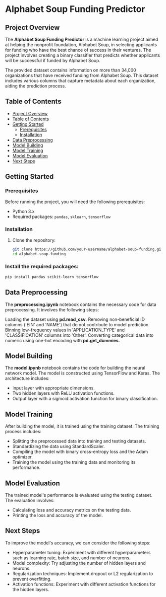 # Alphabet Soup Funding Predictor

## Project Overview

The **Alphabet Soup Funding Predictor** is a machine learning project aimed at helping the nonprofit foundation, Alphabet Soup, in selecting applicants for funding who have the best chance of success in their ventures. The project involves creating a binary classifier that predicts whether applicants will be successful if funded by Alphabet Soup.

The provided dataset contains information on more than 34,000 organizations that have received funding from Alphabet Soup. This dataset includes various columns that capture metadata about each organization, aiding the prediction process.

## Table of Contents

- [Project Overview](#project-overview)
- [Table of Contents](#table-of-contents)
- [Getting Started](#getting-started)
  - [Prerequisites](#prerequisites)
  - [Installation](#installation)
- [Data Preprocessing](#data-preprocessing)
- [Model Building](#model-building)
- [Model Training](#model-training)
- [Model Evaluation](#model-evaluation)
- [Next Steps](#next-steps)

## Getting Started

### Prerequisites

Before running the project, you will need the following prerequisites:

- Python 3.x
- Required packages: `pandas`, `sklearn`, `tensorflow`

### Installation

1. Clone the repository:
   ```sh
   git clone https://github.com/your-username/alphabet-soup-funding.git
   cd alphabet-soup-funding

### Install the required packages:
```sh
pip install pandas scikit-learn tensorflow
```

## Data Preprocessing
The **preprocessing.ipynb** notebook contains the necessary code for data preprocessing. It involves the following steps:

Loading the dataset using **pd.read_csv.**
Removing non-beneficial ID columns ('EIN' and 'NAME') that do not contribute to model prediction.
Binning low-frequency values in 'APPLICATION_TYPE' and 'CLASSIFICATION' columns into 'Other'.
Converting categorical data into numeric using one-hot encoding with **pd.get_dummies.** <br>

## Model Building
The **model.ipynb** notebook contains the code for building the neural network model. The model is constructed using TensorFlow and Keras. The architecture includes:

- Input layer with appropriate dimensions.
- Two hidden layers with ReLU activation functions.
- Output layer with a sigmoid activation function for binary classification. <br>

## Model Training
After building the model, it is trained using the training dataset. The training process includes:

- Splitting the preprocessed data into training and testing datasets.
- Standardizing the data using StandardScaler.
- Compiling the model with binary cross-entropy loss and the Adam optimizer.
- Training the model using the training data and monitoring its performance. <br>

## Model Evaluation
The trained model's performance is evaluated using the testing dataset. The evaluation involves:

- Calculating loss and accuracy metrics on the testing data.
- Printing the loss and accuracy of the model.

## Next Steps
To improve the model's accuracy, we can consider the following steps:

- Hyperparameter tuning: Experiment with different hyperparameters such as learning rate, batch size, and number of neurons.
- Model complexity: Try adjusting the number of hidden layers and neurons.
- Regularization techniques: Implement dropout or L2 regularization to prevent overfitting.
- Activation functions: Experiment with different activation functions for the hidden layers.

